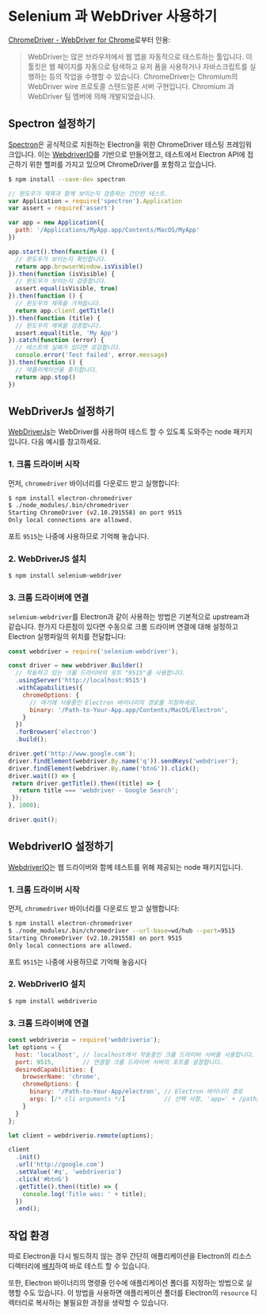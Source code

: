 ﻿# Selenium 과 WebDriver 사용하기

[ChromeDriver - WebDriver for Chrome][chrome-driver]로부터 인용:

> WebDriver는 많은 브라우저에서 웹 앱을 자동적으로 테스트하는 툴입니다.
> 이 툴킷은 웹 페이지를 자동으로 탐색하고 유저 폼을 사용하거나 자바스크립트를 실행하는
> 등의 작업을 수행할 수 있습니다. ChromeDriver는 Chromium의 WebDriver wire 프로토콜
> 스텐드얼론 서버 구현입니다. Chromium 과 WebDriver 팀 멤버에 의해 개발되었습니다.

## Spectron 설정하기

[Spectron][spectron]은 공식적으로 지원하는 Electron을 위한 ChromeDriver 테스팅
프레임워크입니다. 이는 [WebdriverIO](http://webdriver.io/)를 기반으로 만들어졌고,
테스트에서 Electron API에 접근하기 위한 헬퍼를 가지고 있으며 ChromeDriver를 포함하고
있습니다.

```bash
$ npm install --save-dev spectron
```

```js
// 윈도우가 제목과 함께 보이는지 검증하는 간단한 테스트.
var Application = require('spectron').Application
var assert = require('assert')

var app = new Application({
  path: '/Applications/MyApp.app/Contents/MacOS/MyApp'
})

app.start().then(function () {
  // 윈도우가 보이는지 확인합니다.
  return app.browserWindow.isVisible()
}).then(function (isVisible) {
  // 윈도우가 보이는지 검증합니다.
  assert.equal(isVisible, true)
}).then(function () {
  // 윈도우의 제목을 가져옵니다.
  return app.client.getTitle()
}).then(function (title) {
  // 윈도우의 제목을 검증합니다.
  assert.equal(title, 'My App')
}).catch(function (error) {
  // 테스트의 실패가 있다면 로깅합니다.
  console.error('Test failed', error.message)
}).then(function () {
  // 애플리케이션을 중지합니다.
  return app.stop()
})
```

## WebDriverJs 설정하기

[WebDriverJs](https://code.google.com/p/selenium/wiki/WebDriverJs)는 WebDriver를
사용하여 테스트 할 수 있도록 도와주는 node 패키지입니다. 다음 예시를 참고하세요.

### 1. 크롬 드라이버 시작

먼저, `chromedriver` 바이너리를 다운로드 받고 실행합니다:

```bash
$ npm install electron-chromedriver
$ ./node_modules/.bin/chromedriver
Starting ChromeDriver (v2.10.291558) on port 9515
Only local connections are allowed.
```

포트 `9515`는 나중에 사용하므로 기억해 놓습니다.

### 2. WebDriverJS 설치

```bash
$ npm install selenium-webdriver
```

### 3. 크롬 드라이버에 연결

`selenium-webdriver`를 Electron과 같이 사용하는 방법은 기본적으로 upstream과
같습니다. 한가지 다른점이 있다면 수동으로 크롬 드라이버 연결에 대해 설정하고 Electron
실행파일의 위치를 전달합니다:

```javascript
const webdriver = require('selenium-webdriver');

const driver = new webdriver.Builder()
  // 작동하고 있는 크롬 드라이버의 포트 "9515"를 사용합니다.
  .usingServer('http://localhost:9515')
  .withCapabilities({
    chromeOptions: {
      // 여기에 사용중인 Electron 바이너리의 경로를 지정하세요.
      binary: '/Path-to-Your-App.app/Contents/MacOS/Electron',
    }
  })
  .forBrowser('electron')
  .build();

driver.get('http://www.google.com');
driver.findElement(webdriver.By.name('q')).sendKeys('webdriver');
driver.findElement(webdriver.By.name('btnG')).click();
driver.wait(() => {
 return driver.getTitle().then((title) => {
   return title === 'webdriver - Google Search';
 });
}, 1000);

driver.quit();
```

## WebdriverIO 설정하기

[WebdriverIO](http://webdriver.io/)는 웹 드라이버와 함께 테스트를 위해 제공되는
node 패키지입니다.

### 1. 크롬 드라이버 시작

먼저, `chromedriver` 바이너리를 다운로드 받고 실행합니다:

```bash
$ npm install electron-chromedriver
$ ./node_modules/.bin/chromedriver --url-base=wd/hub --port=9515
Starting ChromeDriver (v2.10.291558) on port 9515
Only local connections are allowed.
```

포트 `9515`는 나중에 사용하므로 기억해 놓읍시다

### 2. WebDriverIO 설치

```bash
$ npm install webdriverio
```

### 3. 크롬 드라이버에 연결
```javascript
const webdriverio = require('webdriverio');
let options = {
  host: 'localhost', // localhost에서 작동중인 크롬 드라이버 서버를 사용합니다.
  port: 9515,        // 연결할 크롬 드라이버 서버의 포트를 설정합니다.
  desiredCapabilities: {
    browserName: 'chrome',
    chromeOptions: {
      binary: '/Path-to-Your-App/electron', // Electron 바이너리 경로
      args: [/* cli arguments */]           // 선택 사항, 'app=' + /path/to/your/app/
    }
  }
};

let client = webdriverio.remote(options);

client
  .init()
  .url('http://google.com')
  .setValue('#q', 'webdriverio')
  .click('#btnG')
  .getTitle().then((title) => {
    console.log('Title was: ' + title);
  })
  .end();
```

## 작업 환경

따로 Electron을 다시 빌드하지 않는 경우 간단히 애플리케이션을 Electron의 리소스
디렉터리에 [배치](application-distribution.md)하여 바로 테스트 할 수 있습니다.

또한, Electron 바이너리의 명령줄 인수에 애플리케이션 폴더를 지정하는 방법으로 실행할
수도 있습니다. 이 방법을 사용하면 애플리케이션 폴더를 Electron의 `resource`
디렉터리로 복사하는 불필요한 과정을 생략할 수 있습니다.

[chrome-driver]: https://sites.google.com/a/chromium.org/chromedriver/
[spectron]: http://electron.atom.io/spectron
